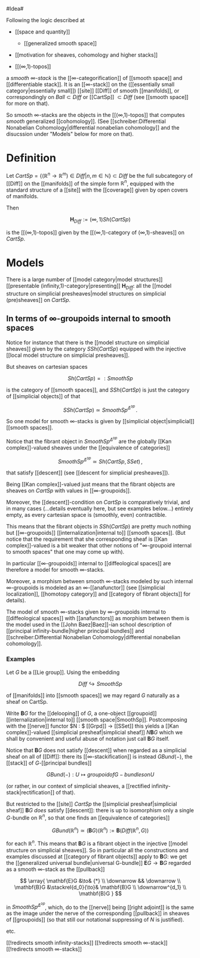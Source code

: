 

#Idea#

Following the logic described at

* [[space and quantity]]

  * [[generalized smooth space]]

* [[motivation for sheaves, cohomology and higher stacks]]

* [[(∞,1)-topos]]

a _smooth $\infty$-stack_ is the [[∞-categorification]] of [[smooth space]] and [[differentiable stack]]. It is an [[∞-stack]] on the ([[essentially small category|essentially small]]) [[site]] [[Diff]] of smooth [[manifolds]], or correspondingly on $Ball \subset Diff$ or [[CartSp]] $\subset Diff$ (see [[smooth space]] for more on that).

So smooth $\infty$-stacks are the objects in the [[(∞,1)-topos]] that computes _smooth_ generalized [[cohomology]]. (See [[schreiber:Differential Nonabelian Cohomology|differential nonabelian cohomology]] and the disucssion under "Models" below for more on that).

# Definition #

Let $CartSp = \{ (\mathbb{R}^n \to \mathbb{R}^m) \in Diff| n,m \in \mathbb{N}\} \subset Diff$ be the full subcategory of [[Diff]] on the [[manifolds]] of the simple form $\mathbb{R}^n$, equipped with the standard structure of a [[site]] with the [[coverage]] given by open covers of manifolds.

Then

$$
  \mathbf{H}_{Diff} := (\infty,1)Sh(CartSp)
$$

is the [[(∞,1)-topos]] given by the [[(∞,1)-category of (∞,1)-sheaves]] on $CartSp$.


# Models #

There is a large number of [[model category|model structures]] [[presentable (infinity,1)-category|presenting]] $\mathbf{H}_{Diff}$: all the [[model structure on simplicial presheaves|model structures on simplicial (pre)sheaves]] on $CartSp$.


## In terms of $\infty$-groupoids internal to smooth spaces ##

Notice for instance that there is the [[model structure on simplicial sheaves]] given by the category $SSh(CartSp)$ equipped with the injective [[local model structure on simplicial presheaves]].

But sheaves on cartesian spaces

$$
  Sh(CartSp)
  =: SmoothSp
$$

is the category of [[smooth spaces]], and $SSh(CartSp)$ is just the category of [[simplicial objects]] of that

$$
  SSh(CartSp) 
  \simeq
  SmoothSp^{\Delta^{op}}
  \,.
$$

So one model for smooth $\infty$-stacks is given by [[simplicial object|simplicial]] [[smooth spaces]].

Notice that the fibrant object in $SmoothSp^{\Delta^{op}}$ are the globally [[Kan complex]]-valued sheaves under the [[equivalence of categories]]

$$
  SmoothSp^{\Delta^{op}}
  \simeq
  Sh(CartSp, SSet)
  \,,
$$

that satisfy [[descent]] (see [[descent for simplicial presheaves]]).

Being [[Kan complex]]-valued just means that the fibrant objects are sheaves on $CartSp$ with values in [[∞-groupoids]].

Moreover, the [[descent]]-condition on $CartSp$ is comparatively trivial, and in many cases (...details eventually here, but see examples below...) entirely empty, as every cartesian space is (smoothly, even) contractible. 

This means that the fibrant objects in $SSh(CartSp)$ are pretty much nothing but [[∞-groupoids]] [[internalization|internal to]] [[smooth spaces]]. (But notice that the requirement that she corresponding sheaf is [[Kan complex]]-valued is a bit weaker that other notions of "$\infty$-groupoid internal to smooth spaces" that one may come up with).

In particular [[∞-groupoids]] internal to [[diffeological spaces]] are therefore a model for smooth $\infty$-stacks.

Moreover, a morphism between smooth $\infty$-stacks modeled by such internal $\infty$-groupoids is modeled as an $\infty$-[[anafunctor]] (see [[simplicial localization]], [[homotopy category]] and [[category of fibrant objects]] for details).

The model of smooth $\infty$-stacks given by $\infty$-groupoids internal to [[diffeological spaces]] with [[anafunctors]] as morphism between them is the model used in the [[John Baez|Baez]]-ian school description of [[principal infinity-bundle|higher principal bundles]] and [[schreiber:Differential Nonabelian Cohomology|differential nonabelian cohomology]].

### Examples ###

Let $G$ be a [[Lie group]]. Using the embedding

$$
  Diff \hookrightarrow SmoothSp
$$

of [[manifolds]] into [[smooth spaces]] we may regard $G$ naturally as a sheaf on CartSp.

Write $\mathbf{B} G$ for the [[delooping]] of $G$, a one-object [[groupoid]] [[internalization|internal to]] [[smooth space|SmoothSp]]. Postcomposing with the [[nerve]] functor $N : $ [[Grpd]] $\to$ [[SSet]] this yields a [[Kan complex]]-valued [[simplicial presheaf|simplicial sheaf]] $N \mathbf{B} G$ which we shall by convenient and useful abuse of notation just call $\mathbf{B} G$ itself.

Notice that $\mathbf{B} G$ does not satisfy [[descent]] when regarded as a simplicial sheaf on all of [[Diff]]: there its [[∞-stackification]] is instead $G Bund(-)$, the [[stack]] of $G$-[[principal bundles]] 

$$
  G Bund(-) : U \mapsto groupoid of G-bundles on U
$$

(or rather, in our context of simplicial sheaves, a [[rectified infinity-stack|rectification]] of that).

But restricted to the [[site]] $CartSp$ the [[simplicial presheaf|simplicial sheaf]] $\mathbf{B} G$ _does_ satisfy [[descent]]: there is up to isomorphism only a single $G$-bundle on $\mathbb{R}^n$, so that one finds an [[equivalence of categories]]

$$
  G Bund(\mathbb{R}^n) \simeq (\mathbf{B} G)(\mathbb{R}^n)
  := \mathbf{B}(Diff(\mathbb{R}^n,  G))
$$

for each $\mathbb{R}^n$. This means that  $\mathbf{B}G$ is a fibrant object in the injective [[model structure on simplicial sheaves]]. 
So in particular all the constructions and examples discussed at [[category of fibrant objects]] apply to $\mathbf{B}G$: we get the [[generalized universal bundle|universal G-bundle]] $\mathbf{E} G \to \mathbf{B}G$ regarded as a smooth $\infty$-stack as the [[pullback]]

$$
  \array{
    \mathbf{E}G &\to& {*}
    \\
    \downarrow && \downarrow
    \\
    \mathbf{B}G &\stackrel{d_0}{\to}& \mathbf{B}G
    \\
    \downarrow^{d_1}
    \\
    \mathbf{B}G
  }
$$

in $SmoothSp^{\Delta^{op}}$, which, do to the [[nerve]] being [[right adjoint]] is the same as the image under the nerve of the corresponding [[pullback]] in sheaves of [[groupoids]] (so that still our notational suppressing of $N$ is justified).

etc. 

[[!redirects smooth infinity-stacks]]
[[!redirects smooth ∞-stack]]
[[!redirects smooth ∞-stacks]]